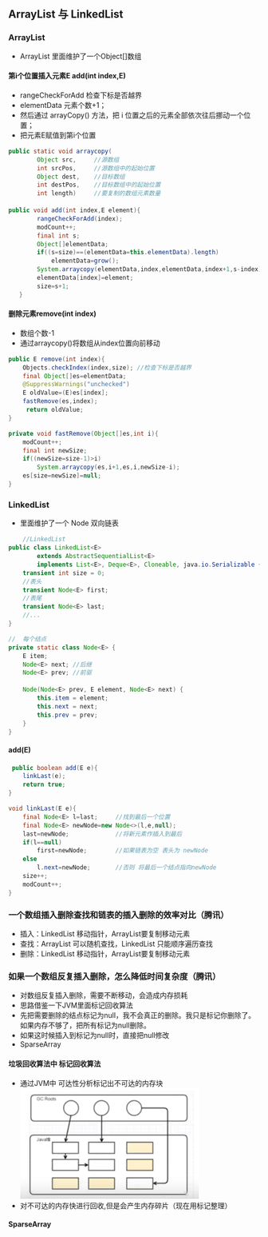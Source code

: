 ## ArrayList 与 LinkedList

### ArrayList

- ArrayList 里面维护了一个Object[]数组

#### 第i个位置插入元素E add(int index,E)

- rangeCheckForAdd 检查下标是否越界
- elementData 元素个数+1；
- 然后通过 arrayCopy() 方法，把 i 位置之后的元素全部依次往后挪动一个位置；
- 把元素E赋值到第i个位置

```java
public static void arraycopy(
        Object src,     //源数组
        int srcPos,     //源数组中的起始位置
        Object dest,    //目标数组
        int destPos,    //目标数组中的起始位置
        int length)     //要复制的数组元素数量

public void add(int index,E element){
        rangeCheckForAdd(index);
        modCount++;
        final int s;
        Object[]elementData;
        if((s=size)==(elementData=this.elementData).length)
            elementData=grow();
        System.arraycopy(elementData,index,elementData,index+1,s-index);
        elementData[index]=element;
        size=s+1;
   }
```

#### 删除元素remove(int index)

- 数组个数-1
- 通过arraycopy()将数组从index位置向前移动

```java
public E remove(int index){
    Objects.checkIndex(index,size); //检查下标是否越界
    final Object[]es=elementData;
    @SuppressWarnings("unchecked") 
    E oldValue=(E)es[index];
    fastRemove(es,index);
     return oldValue;
}
```
```java
private void fastRemove(Object[]es,int i){
    modCount++;
    final int newSize;
    if((newSize=size-1)>i)
        System.arraycopy(es,i+1,es,i,newSize-i);
    es[size=newSize]=null;
}
```

### LinkedList

- 里面维护了一个 Node 双向链表

```java
    //LinkedList
public class LinkedList<E>
        extends AbstractSequentialList<E>
        implements List<E>, Deque<E>, Cloneable, java.io.Serializable {
    transient int size = 0;
    //表头
    transient Node<E> first;
    //表尾
    transient Node<E> last;
    //...
}
```

```java
//  每个结点
private static class Node<E> {
    E item;
    Node<E> next; //后继
    Node<E> prev; //前驱

    Node(Node<E> prev, E element, Node<E> next) {
        this.item = element;
        this.next = next;
        this.prev = prev;
    }
}
```

#### add(E)

```java
 public boolean add(E e){
    linkLast(e);
    return true;
}
```

```java
void linkLast(E e){
    final Node<E> l=last;     //找到最后一个位置
    final Node<E> newNode=new Node<>(l,e,null);
    last=newNode;             //将新元素作插入到最后
    if(l==null)
        first=newNode;        //如果链表为空 表头为 newNode
    else
        l.next=newNode;       //否则 将最后一个结点指向newNode
    size++;
    modCount++;
}
```

### 一个数组插入删除查找和链表的插入删除的效率对比（腾讯）
- 插入：LinkedList 移动指针，ArrayList要复制移动元素
- 查找：ArrayList 可以随机查找，LinkedList 只能顺序遍历查找
- 删除：LinkedList 移动指针，ArrayList要复制移动元素

### 如果一个数组反复插入删除，怎么降低时间复杂度（腾讯）
- 对数组反复插入删除，需要不断移动，会造成内存损耗
- 思路借鉴一下JVM里面标记回收算法
- 先把需要删除的结点标记为null，我不会真正的删除。我只是标记你删除了。如果内存不够了，把所有标记为null删除。
- 如果这时候插入到标记为null时，直接把null修改
- SparseArray

#### 垃圾回收算法中 标记回收算法
- 通过JVM中 可达性分析标记出不可达的内存块
  ![可达性分析](../resouse/可达性分析.png)
- 对不可达的内存快进行回收,但是会产生内存碎片（现在用标记整理）

#### SparseArray
